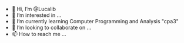 - 👋 Hi, I’m @Lucalib
- 👀 I’m interested in ...
- 🌱 I’m currently learning Computer Programming and Analysis "cpa3"
- 💞️ I’m looking to collaborate on ...
- 📫 How to reach me ...

<!---
Lucalib/Lucalib is a ✨ special ✨ repository because its `README.md` (this file) appears on your GitHub profile.
You can click the Preview link to take a look at your changes.
--->
